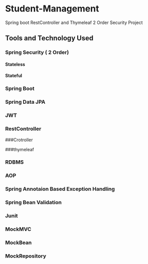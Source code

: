 # Student-Management
Spring boot RestController and Thymeleaf 2 Order Security Project

## Tools and Technology Used

### Spring Security ( 2 Order)

#### Stateless
#### Stateful

### Spring Boot

### Spring Data JPA

### JWT

### RestController

###Crotroller

###thymeleaf

### RDBMS

### AOP

### Spring Annotaion Based Exception Handling

### Spring Bean Validation

### Junit

### MockMVC

### MockBean

### MockRepository
